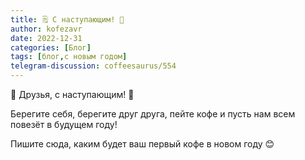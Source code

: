 ```yaml
---
title: 🗒 С наступающим! 🎄
author: kofezavr
date: 2022-12-31
categories: [Блог]
tags: [блог,с новым годом]
telegram-discussion: coffeesaurus/554
--- 
```

🎅 Друзья, с наступающим! 🎄

Берегите себя, берегите друг друга, пейте кофе и пусть нам всем повезёт в будущем году!

Пишите сюда, каким будет ваш первый кофе в новом году 😊